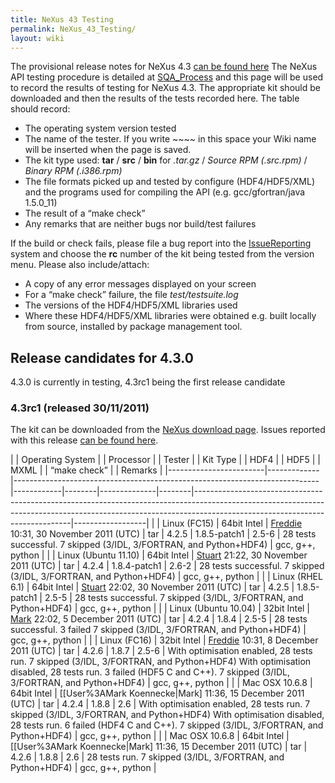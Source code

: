 ```yaml
---
title: NeXus 43 Testing
permalink: NeXus_43_Testing/
layout: wiki
---
```


The provisional release notes for NeXus 4.3 [can be found
here](Nexus_43_Release_Notes "wikilink") The NeXus API testing procedure
is detailed at [SQA\_Process](SQA_Process "wikilink") and this page will
be used to record the results of testing for NeXus 4.3. The appropriate
kit should be downloaded and then the results of the tests recorded
here. The table should record:

-   The operating system version tested
-   The name of the tester. If you write ~~~~ in this space your Wiki
    name will be inserted when the page is saved.
-   The kit type used: **tar** / **src** / **bin** for *.tar.gz* /
    *Source RPM (.src.rpm)* / *Binary RPM (.i386.rpm)*
-   The file formats picked up and tested by configure (HDF4/HDF5/XML)
    and the programs used for compiling the API (e.g. gcc/gfortran/java
    1.5.0\_11)
-   The result of a “make check”
-   Any remarks that are neither bugs nor build/test failures

If the build or check fails, please file a bug report into the
[IssueReporting](IssueReporting "wikilink") system and choose the **rc**
number of the kit being tested from the version menu. Please also
include/attach:

-   A copy of any error messages displayed on your screen
-   For a “make check” failure, the file *test/testsuite.log*
-   The versions of the HDF4/HDF5/XML libraries used
-   Where these HDF4/HDF5/XML libraries were obtained e.g. built locally
    from source, installed by <whatever> package management tool.

Release candidates for 4.3.0
----------------------------

4.3.0 is currently in testing, 4.3rc1 being the first release candidate

### 4.3rc1 (released 30/11/2011)

The kit can be downloaded from the [NeXus download
page](http://download.nexusformat.org/kits/nx43testing.shtml). Issues
reported with this release [can be found
here](http://trac.nexusformat.org/code/query?status=new&status=assigned&status=reopened&status=closed&version=4.3.0-rc1&order=priority).

| | Operating System     | | Processor | | Tester                                                                   | | Kit Type | | HDF4 | | HDF5       | | MXML | | “make check”                                                                                                                                                                                            | | Remarks        |
|------------------------|-------------|----------------------------------------------------------------------------|------------|--------|--------------|--------|-----------------------------------------------------------------------------------------------------------------------------------------------------------------------------------------------------------|------------------|
| | Linux (FC15)         | 64bit Intel | [Freddie](User%3AFreddie_Akeroyd "wikilink") 10:31, 30 November 2011 (UTC) | tar        | 4.2.5  | 1.8.5-patch1 | 2.5-6  | 28 tests successful. 7 skipped (3/IDL, 3/FORTRAN, and Python+HDF4)                                                                                                                                        | gcc, g++, python |
| | Linux (Ubuntu 11.10) | 64bit Intel | [Stuart](User%3AStuart_Campbell "wikilink") 21:22, 30 November 2011 (UTC)  | tar        | 4.2.4  | 1.8.4-patch1 | 2.6-2  | 28 tests successful. 7 skipped (3/IDL, 3/FORTRAN, and Python+HDF4)                                                                                                                                        | gcc, g++, python |
| | Linux (RHEL 6.1)     | 64bit Intel | [Stuart](User%3AStuart_Campbell "wikilink") 22:02, 30 November 2011 (UTC)  | tar        | 4.2.5  | 1.8.5-patch1 | 2.5-5  | 28 tests successful. 7 skipped (3/IDL, 3/FORTRAN, and Python+HDF4)                                                                                                                                        | gcc, g++, python |
| | Linux (Ubuntu 10.04) | 32bit Intel | [Mark](User%3AMark_Koennecke "wikilink") 22:02, 5 December 2011 (UTC)      | tar        | 4.2.4  | 1.8.4        | 2.5-5  | 28 tests successful. 3 failed 7 skipped (3/IDL, 3/FORTRAN, and Python+HDF4)                                                                                                                               | gcc, g++, python |
| | Linux (FC16)         | 32bit Intel | [Freddie](User%3AFreddie_Akeroyd "wikilink") 10:31, 8 December 2011 (UTC)  | tar        | 4.2.6  | 1.8.7        | 2.5-6  | With optimisation enabled, 28 tests run. 7 skipped (3/IDL, 3/FORTRAN, and Python+HDF4) With optimisation disabled, 28 tests run. 3 failed (HDF5 C and C++). 7 skipped (3/IDL, 3/FORTRAN, and Python+HDF4) | gcc, g++, python |
| | Mac OSX 10.6.8       | 64bit Intel | \[\[User%3AMark Koennecke|Mark\] 11:36, 15 December 2011 (UTC)             | tar        | 4.2.4  | 1.8.8        | 2.6    | With optimisation enabled, 28 tests run. 7 skipped (3/IDL, 3/FORTRAN, and Python+HDF4) With optimisation disabled, 28 tests run. 6 failed (HDF4 C and C++). 7 skipped (3/IDL, 3/FORTRAN, and Python+HDF4) | gcc, g++, python |
| | Mac OSX 10.6.8       | 64bit Intel | \[\[User%3AMark Koennecke|Mark\] 11:36, 15 December 2011 (UTC)             | tar        | 4.2.6  | 1.8.8        | 2.6    | 28 tests run. 7 skipped (3/IDL, 3/FORTRAN, and Python+HDF4)                                                                                                                                               | gcc, g++, python |


